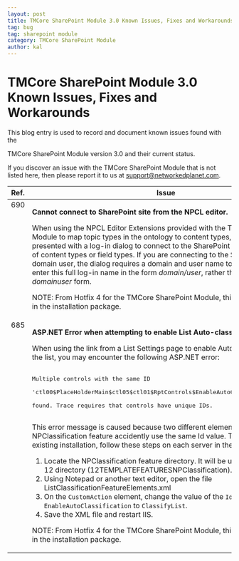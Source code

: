 ```yaml
---
layout: post
title: TMCore SharePoint Module 3.0 Known Issues, Fixes and Workarounds
tag: bug
tag: sharepoint module
category: TMCore SharePoint Module
author: kal
---
```

<!-- How to edit this file:

Create a new row in the table, use the style "workaround" (yellow), "fixed" (green) or "bug" (red) on the row (tr).

-->

<h1>TMCore SharePoint Module 3.0 Known Issues, Fixes and Workarounds</h1>

<p>This blog entry is used to record and document known issues found with the

TMCore SharePoint Module version 3.0 and their current status.</p>

<p>If you discover an issue with the TMCore SharePoint Module that is not listed here, then please 	report it to us at <a href="mailto:support@networkedplanet.com">support@networkedplanet.com</a>.</p>

<table class="releasenotes" cellpadding="5px" cellspacing="0px">

<thead>

<tr>

<th>Ref.</th><th>Issue</th></th><th>Resolution</th>

</tr>

</thead>

<tbody>

<tr class="workaround">

<td valign="top">690</td>

<td valign="top">

<b>Cannot connect to SharePoint site from the NPCL editor.</b><br/>

<p>

When using the NPCL Editor Extensions provided with the TMCore SharePoint Module to map topic types in the ontology to content types, you may be presented with a log-in dialog to connect to the SharePoint site to retrieve a list of content types or field types. If you are connecting to the SharePoint site as a domain user, the dialog requires a domain and user name to log in, you must enter this full log-in name in the form <i>domain/user</i>, rather than the more usual <i>domainuser</i> form.

</p>

<p>NOTE: From Hotfix 4 for the TMCore SharePoint Module, this fix will be included in the installation package.</p>

</td>

<td valign="top">Workaround: Enter your log-in name in the form <i>domain/user</i>.</td>

</tr>

<tr class="workaround">

<td valign="top">685</td>

<td valign="top">

<b>ASP.NET Error when attempting to enable List Auto-classification</b><br/>

<p>When using the link from a List Settings page to enable Auto-classification on the list, you may encounter the following ASP.NET error:</p>

<pre>

Multiple controls with the same ID

'ctl00$PlaceHolderMain$ctl05$ctl01$RptControls$EnableAutoClassification' were

found. Trace requires that controls have unique IDs.

</pre>

<p>This error message is caused because two different elements of the NPClassification feature accidently use the same Id value. To fix this on an existing installation, follow these steps on each server in the server farm:</p>

<ol>

<li>Locate the NPClassification feature directory. It will be under the SharePoint 12 directory (12TEMPLATEFEATURESNPClassification).</li>

<li>Using Notepad or another text editor, open the file ListClassificationFeatureElements.xml</li>

<li>On the <code>CustomAction</code> element, change the value of the <code>Id</code> attribute from <code>EnableAutoClassification</code> to <code>ClassifyList</code>.</li>

<li>Save the XML file and restart IIS.</li>

</ol>

<p>NOTE: From Hotfix 4 for the TMCore SharePoint Module, this fix will be included in the installation package.</p>

</td>

</tr>

</tbody>

</table>

